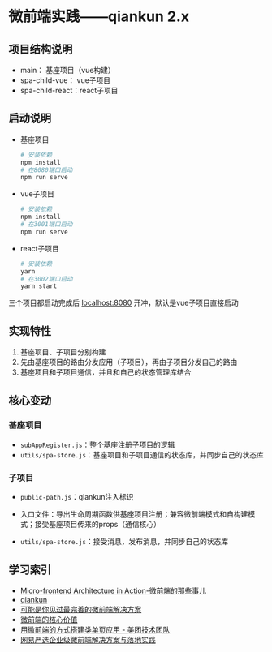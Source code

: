 # 微前端实践——qiankun 2.x

## 项目结构说明

- main： 基座项目（vue构建）
- spa-child-vue： vue子项目
- spa-child-react：react子项目

## 启动说明

- 基座项目

  ```bash
  # 安装依赖
  npm install
  # 在8080端口启动
  npm run serve
  ```

- vue子项目

  ```bash
  # 安装依赖
  npm install
  # 在3001端口启动
  npm run serve
  ```

- react子项目

  ```bash
  # 安装依赖
  yarn
  # 在3002端口启动
  yarn start
  ```

三个项目都启动完成后 [localhost:8080](localhost:8080) 开冲，默认是vue子项目直接启动

## 实现特性

1. 基座项目、子项目分别构建
2. 先由基座项目的路由分发应用（子项目），再由子项目分发自己的路由
3. 基座项目和子项目通信，并且和自己的状态管理库结合

## 核心变动

### 基座项目

- `subAppRegister.js`：整个基座注册子项目的逻辑
- `utils/spa-store.js`：基座项目和子项目通信的状态库，并同步自己的状态库

### 子项目

- `public-path.js`：qiankun注入标识

- 入口文件：导出生命周期函数供基座项目注册；兼容微前端模式和自构建模式；接受基座项目传来的props（通信核心）
- `utils/spa-store.js`：接受消息，发布消息，并同步自己的状态库

## 学习索引

- [Micro-frontend Architecture in Action-微前端的那些事儿](https://github.com/phodal/microfrontends)
- [qiankun](https://qiankun.umijs.org/zh/)
- [可能是你见过最完善的微前端解决方案](https://juejin.im/post/5d560292e51d4561a60d9dd9)
- [微前端的核心价值](https://juejin.im/post/5de7a80ef265da33d451e183)
- [用微前端的方式搭建类单页应用 - 美团技术团队](https://tech.meituan.com/2018/09/06/fe-tiny-spa.html)
- [网易严选企业级微前端解决方案与落地实践](https://zhuanlan.zhihu.com/p/97226980)